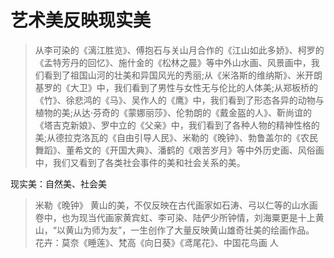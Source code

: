 # 艺术美反映现实美
> 从李可染的《漓江胜览》、傅抱石与关山月合作的《江山如此多娇》、柯罗的《孟特芳丹的回忆》、施什金的《松林之晨》等中外山水画、风景画中，我们看到了祖国山河的壮美和异国风光的秀丽;从《米洛斯的维纳斯》、米开朗基罗的《大卫》中，我们看到了男性与女性无与伦比的人体美;从郑板桥的《竹》、徐悲鸿的《马》、吴作人的《鹰》中，我们看到了形态各异的动物与植物的美;从达·芬奇的《蒙娜丽莎》、伦勃朗的《戴金盔的人》、靳尚谊的《塔吉克新娘》、罗中立的《父亲》中，我们看到了各种人物的精神性格的美;从德拉克洛瓦的《自由引导人民》、米勒的《晚钟》、勃鲁盖尔的《农民舞蹈》、董希文的《开国大典》、潘鹤的《艰苦岁月》等中外历史画、风俗画中，我们又看到了各类社会事件的美和社会关系的美。

现实美：自然美、社会美
> 米勒《晚钟》
> 黄山的美，不仅反映在古代画家如石涛、弓以仁等的山水画卷中，也为现当代画家黄宾虹、李可染、陆俨少所钟情，刘海粟更是十上黄山，“以黄山为师为友”，一生创作了大量反映黄山雄奇壮美的绘画作品。
> 花卉：莫奈《睡莲》、梵高《向日葵》《鸢尾花》、中国花鸟画
> 人
> 
